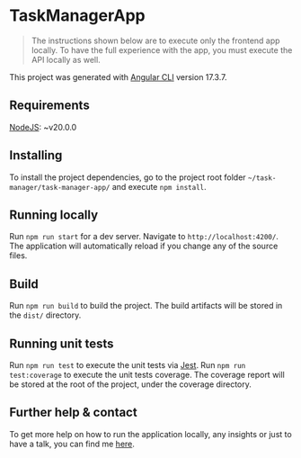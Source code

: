 # TaskManagerApp

> The instructions shown below are to execute only the frontend app locally. To have the full experience with the app, you must execute the API locally as well.

This project was generated with [Angular CLI](https://github.com/angular/angular-cli) version 17.3.7.

## Requirements

[NodeJS](https://nodejs.org/en): ~v20.0.0

## Installing

To install the project dependencies, go to the project root folder `~/task-manager/task-manager-app/` and execute `npm install`.

## Running locally

Run `npm run start` for a dev server. Navigate to `http://localhost:4200/`. The application will automatically reload if you change any of the source files.

## Build

Run `npm run build` to build the project. The build artifacts will be stored in the `dist/` directory.

## Running unit tests

Run `npm run test` to execute the unit tests via [Jest](https://jestjs.io/).
Run `npm run test:coverage` to execute the unit tests coverage. The coverage report will be stored at the root of the project, under the coverage directory.

## Further help & contact

To get more help on how to run the application locally, any insights or just to have a talk, you can find me [here](https://www.linkedin.com/in/brenofelicio/).
